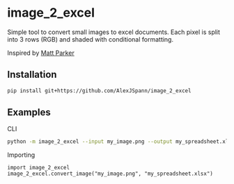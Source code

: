 # image_2_excel
Simple tool to convert small images to excel documents. Each pixel is split into 3
rows (RGB) and shaded with conditional formatting.

Inspired by [Matt Parker](https://www.youtube.com/watch?v=UBX2QQHlQ_I)

## Installation
```sh
pip install git+https://github.com/AlexJSpann/image_2_excel
```

## Examples
CLI
```sh
python -m image_2_excel --input my_image.png --output my_spreadsheet.xlsx
```

Importing
```Py
import image_2_excel 
image_2_excel.convert_image("my_image.png", "my_spreadsheet.xlsx")
```
